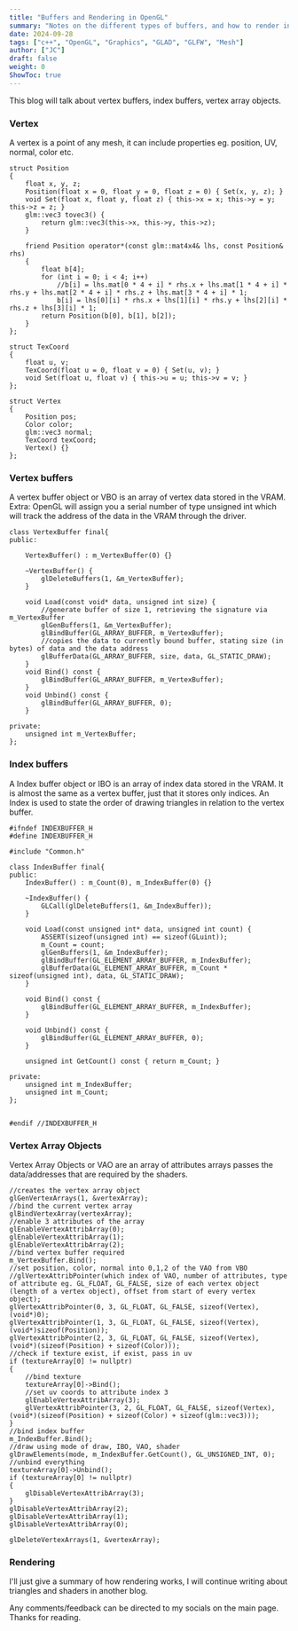```yaml
---
title: "Buffers and Rendering in OpenGL"
summary: "Notes on the different types of buffers, and how to render in OpenGL"
date: 2024-09-28
tags: ["c++", "OpenGL", "Graphics", "GLAD", "GLFW", "Mesh"]
author: ["JC"]
draft: false
weight: 0
ShowToc: true
---
```


This blog will talk about vertex buffers, index buffers, vertex array objects.

### Vertex
A vertex is a point of any mesh, it can include properties eg. position, UV, normal, color etc.

```c++{linenos=true}
struct Position
{
	float x, y, z;
	Position(float x = 0, float y = 0, float z = 0) { Set(x, y, z); }
	void Set(float x, float y, float z) { this->x = x; this->y = y; this->z = z; }
	glm::vec3 tovec3() {
		return glm::vec3(this->x, this->y, this->z);
	}

	friend Position operator*(const glm::mat4x4& lhs, const Position& rhs)
	{
		float b[4];
		for (int i = 0; i < 4; i++)
			//b[i] = lhs.mat[0 * 4 + i] * rhs.x + lhs.mat[1 * 4 + i] * rhs.y + lhs.mat[2 * 4 + i] * rhs.z + lhs.mat[3 * 4 + i] * 1;
			b[i] = lhs[0][i] * rhs.x + lhs[1][i] * rhs.y + lhs[2][i] * rhs.z + lhs[3][i] * 1;
		return Position(b[0], b[1], b[2]);
	}
};

struct TexCoord
{
	float u, v;
	TexCoord(float u = 0, float v = 0) { Set(u, v); }
	void Set(float u, float v) { this->u = u; this->v = v; }
};

struct Vertex
{
	Position pos;
	Color color;
	glm::vec3 normal;
	TexCoord texCoord;
	Vertex() {}
};
```

### Vertex buffers
A vertex buffer object or VBO is an array of vertex data stored in the VRAM. 
Extra: OpenGL will assign you a serial number of type unsigned int which will track the address of the data in the VRAM through the driver.

```c++{linenos=true}
class VertexBuffer final{
public:

	VertexBuffer() : m_VertexBuffer(0) {}

	~VertexBuffer() {
		glDeleteBuffers(1, &m_VertexBuffer);
	}

	void Load(const void* data, unsigned int size) {
        //generate buffer of size 1, retrieving the signature via m_VertexBuffer
		glGenBuffers(1, &m_VertexBuffer);
		glBindBuffer(GL_ARRAY_BUFFER, m_VertexBuffer);
        //copies the data to currently bound buffer, stating size (in bytes) of data and the data address
		glBufferData(GL_ARRAY_BUFFER, size, data, GL_STATIC_DRAW);
	}
	void Bind() const {
		glBindBuffer(GL_ARRAY_BUFFER, m_VertexBuffer);
	}
	void Unbind() const {
		glBindBuffer(GL_ARRAY_BUFFER, 0);
	}

private:
	unsigned int m_VertexBuffer;
};

```

### Index buffers
A Index buffer object or IBO is an array of index data stored in the VRAM. It is almost the same as a vertex buffer, just that it stores only indices. An Index is used to state the order of drawing triangles in relation to the vertex buffer.

```c++{linenos=true}
#ifndef INDEXBUFFER_H
#define INDEXBUFFER_H

#include "Common.h"

class IndexBuffer final{
public:
	IndexBuffer() : m_Count(0), m_IndexBuffer(0) {}
	
	~IndexBuffer() {
		GLCall(glDeleteBuffers(1, &m_IndexBuffer));
	}

	void Load(const unsigned int* data, unsigned int count) {
		ASSERT(sizeof(unsigned int) == sizeof(GLuint));
		m_Count = count;
		glGenBuffers(1, &m_IndexBuffer);
		glBindBuffer(GL_ELEMENT_ARRAY_BUFFER, m_IndexBuffer);
		glBufferData(GL_ELEMENT_ARRAY_BUFFER, m_Count * sizeof(unsigned int), data, GL_STATIC_DRAW);
	}

	void Bind() const {
		glBindBuffer(GL_ELEMENT_ARRAY_BUFFER, m_IndexBuffer);
	}

	void Unbind() const {
		glBindBuffer(GL_ELEMENT_ARRAY_BUFFER, 0);
	}

	unsigned int GetCount() const { return m_Count; }

private:
	unsigned int m_IndexBuffer;
	unsigned int m_Count;
};


#endif //INDEXBUFFER_H
```

### Vertex Array Objects
Vertex Array Objects or VAO are an array of attributes arrays passes the data/addresses that are required by the shaders.

```c++{linenos=true}
//creates the vertex array object
glGenVertexArrays(1, &vertexArray);
//bind the current vertex array
glBindVertexArray(vertexArray);
//enable 3 attributes of the array
glEnableVertexAttribArray(0);
glEnableVertexAttribArray(1);
glEnableVertexAttribArray(2);
//bind vertex buffer required
m_VertexBuffer.Bind();
//set position, color, normal into 0,1,2 of the VAO from VBO
//glVertexAttribPointer(which index of VAO, number of attributes, type of attribute eg. GL_FLOAT, GL_FALSE, size of each vertex object (length of a vertex object), offset from start of every vertex object);
glVertexAttribPointer(0, 3, GL_FLOAT, GL_FALSE, sizeof(Vertex), (void*)0);
glVertexAttribPointer(1, 3, GL_FLOAT, GL_FALSE, sizeof(Vertex), (void*)sizeof(Position));
glVertexAttribPointer(2, 3, GL_FLOAT, GL_FALSE, sizeof(Vertex), (void*)(sizeof(Position) + sizeof(Color)));
//check if texture exist, if exist, pass in uv
if (textureArray[0] != nullptr)
{
    //bind texture
	textureArray[0]->Bind();
    //set uv coords to attribute index 3
	glEnableVertexAttribArray(3);
	glVertexAttribPointer(3, 2, GL_FLOAT, GL_FALSE, sizeof(Vertex), (void*)(sizeof(Position) + sizeof(Color) + sizeof(glm::vec3)));
}
//bind index buffer
m_IndexBuffer.Bind();
//draw using mode of draw, IBO, VAO, shader
glDrawElements(mode, m_IndexBuffer.GetCount(), GL_UNSIGNED_INT, 0);
//unbind everything
textureArray[0]->Unbind();
if (textureArray[0] != nullptr)
{
	glDisableVertexAttribArray(3);
}
glDisableVertexAttribArray(2);
glDisableVertexAttribArray(1);
glDisableVertexAttribArray(0);

glDeleteVertexArrays(1, &vertexArray);
```

### Rendering
I'll just give a summary of how rendering works, I will continue writing about triangles and shaders in another blog.

Any comments/feedback can be directed to my socials on the main page. Thanks for reading.